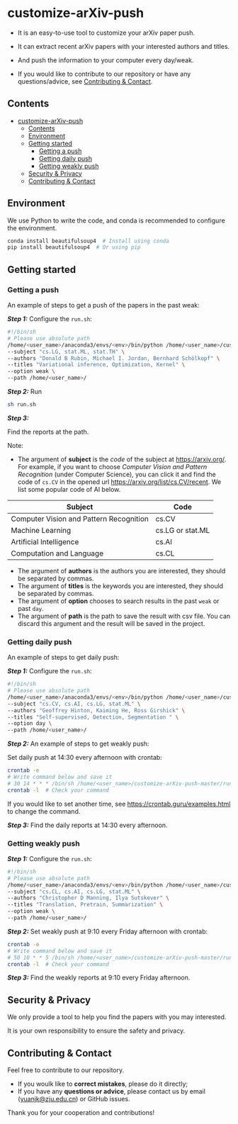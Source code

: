 # customize-arXiv-push
- It is an easy-to-use tool to customize your arXiv paper push.

- It can extract recent arXiv papers with your interested authors and titles.

- And push the information to your computer every day/weak.   

- If you would like to contribute to our repository or have any questions/advice, see [Contributing & Contact](#contributing--contact).

## Contents
- [customize-arXiv-push](#customize-arxiv-push)
  - [Contents](#contents)
  - [Environment](#environment)
  - [Getting started](#getting-started)
    - [Getting a push](#getting-a-push)
    - [Getting daily push](#getting-daily-push)
    - [Getting weakly push](#getting-weakly-push)
  - [Security & Privacy](#security--privacy)
  - [Contributing & Contact](#contributing--contact)

## Environment
We use Python to write the code, and conda is recommended to configure the environment. 
```bash
conda install beautifulsoup4  # Install using conda
pip install beautifulsoup4  # Or using pip
```

## Getting started

### Getting a push

An example of steps to get a push of the papers in the past weak:

***Step 1:*** Configure the `run.sh`:

```bash
#!/bin/sh
# Please use absolute path
/home/<user_name>/anaconda3/envs/<env>/bin/python /home/<user_name>/customize-arXiv-push-master/main.py \
--subject "cs.LG, stat.ML, stat.TH" \
--authors "Donald B Rubin, Michael I. Jordan, Bernhard Schölkopf" \
--titles "Variational inference, Optimization, Kernel" \
--option weak \
--path /home/<user_name>/
```

***Step 2:*** Run 

```bash
sh run.sh
```

***Step 3:***

Find the reports at the path.

Note:
- The argument of **subject** is the *code* of the subject at https://arxiv.org/. For example, if you want to choose *Computer Vision and Pattern Recognition* (under Computer Science), you can click it and find the code of `cs.CV` in the opened url https://arxiv.org/list/cs.CV/recent. We list some popular code of AI below.

| Subject | Code |
| ---- | ---- |
| Computer Vision and Pattern Recognition | cs.CV |
| Machine Learning | cs.LG or stat.ML |
| Artificial Intelligence | cs.AI |
| Computation and Language | cs.CL |

- The argument of **authors** is the authors you are interested, they should be separated by commas.
- The argument of  **titles** is the keywords you are interested, they should be separated by commas.
- The argument of **option** chooses to search results in the past `weak` or past `day`. 
- The argument of **path** is the path to save the result with csv file. You can discard this argument and the result will be saved in the project.

### Getting daily push

An example of steps to get daily push:

***Step 1:*** Configure the `run.sh`:

```bash
#!/bin/sh
# Please use absolute path
/home/<user_name>/anaconda3/envs/<env>/bin/python /home/<user_name>/customize-arXiv-push-master/main.py \
--subject "cs.CV, cs.AI, cs.LG, stat.ML" \
--authors "Geoffrey Hinton, Kaiming He, Ross Girshick" \
--titles "Self-supervised, Detection, Segmentation " \
--option day \
--path /home/<user_name>/
```

***Step 2:***
An example of steps to get weakly push:

Set daily push at 14:30 every afternoon with crontab:
```bash
crontab -e
# Write command below and save it 
# 30 14 * * * /bin/sh /home/<user_name>/customize-arXiv-push-master/run.sh
crontab -l  # Check your command
```
If you would like to set another time, see https://crontab.guru/examples.html to change the command.

***Step 3:***
Find the daily reports at 14:30 every afternoon.

### Getting weakly push

***Step 1:*** Configure the `run.sh`:

```bash
#!/bin/sh
# Please use absolute path
/home/<user_name>/anaconda3/envs/<env>/bin/python /home/<user_name>/customize-arXiv-push-master/main.py \
--subject "cs.CL, cs.AI, cs.LG, stat.ML" \
--authors "Christopher D Manning, Ilya Sutskever" \
--titles "Translation, Pretrain, Summarization" \
--option weak \
--path /home/<user_name>/
```

***Step 2:***
Set weakly push at 9:10 every Friday afternoon with crontab:

```bash
crontab -e
# Write command below and save it 
# 50 10 * * 5 /bin/sh /home/<user_name>/customize-arXiv-push-master/run.sh
crontab -l  # Check your command
```

***Step 3:***
Find the weakly reports at 9:10 every Friday afternoon.

## Security & Privacy
We only provide a tool to help you find the papers with you may interested. 

It is your own responsibility to ensure the safety and privacy.

## Contributing & Contact

Feel free to contribute to our repository.

- If you woulk like to **correct mistakes**, please do it directly;
- If you have any **questions or advice**, please contact us by email (yuanjk@zju.edu.cn) or GitHub issues.

Thank you for your cooperation and contributions!